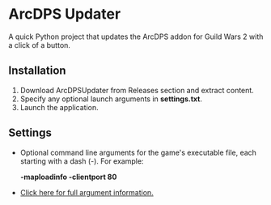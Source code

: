 # ArcDPS Updater
A quick Python project that updates the ArcDPS addon for Guild Wars 2 with a click of a button.

## Installation

1. Download ArcDPSUpdater from Releases section and extract content.
2. Specify any optional launch arguments in **settings.txt**.
3. Launch the application.

## Settings

  * Optional command line arguments for the game's executable file, each starting with a dash (-). For example:

     **-maploadinfo -clientport 80**
  * [Click here for full argument information.](https://wiki.guildwars2.com/wiki/Command_line_arguments)


